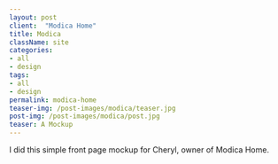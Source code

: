 ```yaml
---
layout: post
client:  "Modica Home"
title: Modica
className: site
categories: 
- all
- design
tags:
- all
- design
permalink: modica-home
teaser-img: /post-images/modica/teaser.jpg
post-img: /post-images/modica/post.jpg
teaser: A Mockup
---
```

I did this simple front page mockup for Cheryl, owner of Modica Home. 